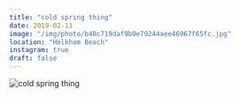 ```yaml
---
title: "cold spring thing"
date: 2019-02-11
image: "/img/photo/b40c719daf9b0e79244aee46967f65fc.jpg"
location: "Holkham Beach"
instagram: true
draft: false
---
```


![cold spring thing](/img/photo/b40c719daf9b0e79244aee46967f65fc.jpg)
